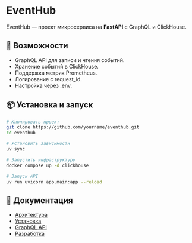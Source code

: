 # EventHub

EventHub — проект микросервиса на **FastAPI** с GraphQL и ClickHouse.

## 🚀 Возможности
- GraphQL API для записи и чтения событий.
- Хранение событий в ClickHouse.
- Поддержка метрик Prometheus.
- Логирование с request_id.
- Настройка через .env.

## 📦 Установка и запуск

```bash
# Клонировать проект
git clone https://github.com/yourname/eventhub.git
cd eventhub

# Установить зависимости
uv sync

# Запустить инфраструктуру
docker compose up -d clickhouse

# Запуск API
uv run uvicorn app.main:app --reload
```

## 🔗 Документация
- [Архитектура](docs/architecture.md)
- [Установка](docs/setup.md)
- [GraphQL API](docs/graphql.md)
- [Разработка](docs/dev.md)
